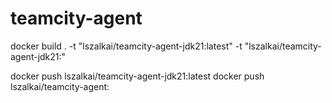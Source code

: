 # teamcity-agent

docker build . -t "lszalkai/teamcity-agent-jdk21:latest" -t "lszalkai/teamcity-agent-jdk21:<version>"

docker push lszalkai/teamcity-agent-jdk21:latest
docker push lszalkai/teamcity-agent:<version>